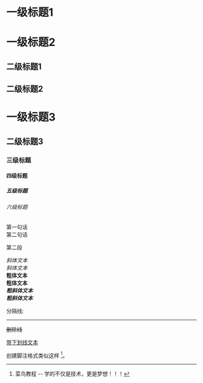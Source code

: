 一级标题1
=

一级标题2
===

二级标题1
-

二级标题2
---

# 一级标题3

## 二级标题3

### 三级标题

#### 四级标题

##### 五级标题

###### 六级标题

第一句话  
第二句话

第二段

*斜体文本*  
_斜体文本_  
**粗体文本**  
__粗体文本__  
***粗斜体文本***  
___粗斜体文本___  

分隔线:  
***

~~删除线~~

<u>带下划线文本</u>

创建脚注格式类似这样 [^RUNOOB]。

[^RUNOOB]: 菜鸟教程 -- 学的不仅是技术，更是梦想！！！